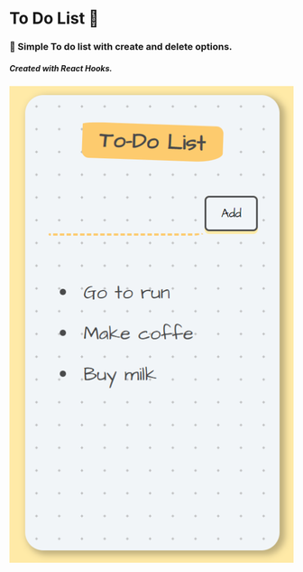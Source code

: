 # To Do List 📑

### 📌 Simple To do list with create and delete options.

##### Created with React Hooks.


<p align=center><img src="readme-images/ToDoList.PNG" width="fit-content"></p>
